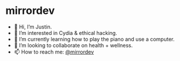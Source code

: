 # mirrordev
- 👋 Hi, I’m Justin.
- 👀 I’m interested in Cydia & ethical hacking.
- 🌱 I’m currently learning how to play the piano and use a computer.
- 💞️ I’m looking to collaborate on health + wellness.
- 📫 How to reach me: [@mirrordev](https://www.linktr.ee/jvestman)
